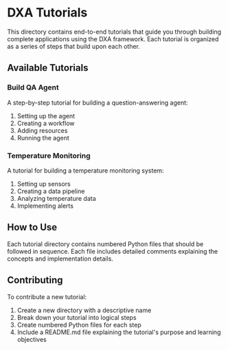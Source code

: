 # DXA Tutorials

This directory contains end-to-end tutorials that guide you through building complete applications using the DXA framework. Each tutorial is organized as a series of steps that build upon each other.

## Available Tutorials

### Build QA Agent

A step-by-step tutorial for building a question-answering agent:

1. Setting up the agent
2. Creating a workflow
3. Adding resources
4. Running the agent

### Temperature Monitoring

A tutorial for building a temperature monitoring system:

1. Setting up sensors
2. Creating a data pipeline
3. Analyzing temperature data
4. Implementing alerts

## How to Use

Each tutorial directory contains numbered Python files that should be followed in sequence. Each file includes detailed comments explaining the concepts and implementation details.

## Contributing

To contribute a new tutorial:

1. Create a new directory with a descriptive name
2. Break down your tutorial into logical steps
3. Create numbered Python files for each step
4. Include a README.md file explaining the tutorial's purpose and learning objectives 